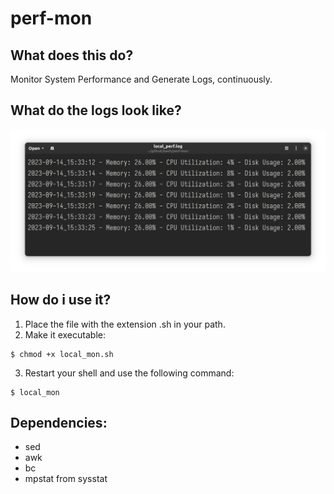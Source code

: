 # perf-mon
## What does this do?

Monitor System Performance and Generate Logs, continuously.

## What do the logs look like?
![Screenshot of the contents of log file](./img/screenshot.png)

## How do i use it?
1. Place the file with the extension .sh in your path.
2. Make it executable:
```shell
$ chmod +x local_mon.sh
```

3. Restart your shell and use the following command:
```shell
$ local_mon
```

## Dependencies:
- sed
- awk
- bc
- mpstat from sysstat
